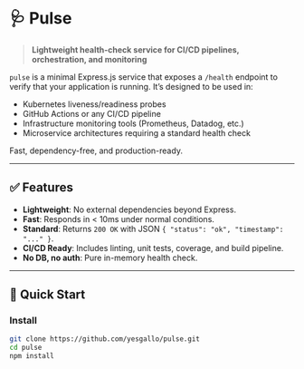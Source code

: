 # 🩺 Pulse

> **Lightweight health-check service for CI/CD pipelines, orchestration, and monitoring**

`pulse` is a minimal Express.js service that exposes a `/health` endpoint to verify that your application is running. It’s designed to be used in:

- Kubernetes liveness/readiness probes  
- GitHub Actions or any CI/CD pipeline  
- Infrastructure monitoring tools (Prometheus, Datadog, etc.)  
- Microservice architectures requiring a standard health check

Fast, dependency-free, and production-ready.

---

## ✅ Features

- **Lightweight**: No external dependencies beyond Express.
- **Fast**: Responds in < 10ms under normal conditions.
- **Standard**: Returns `200 OK` with JSON `{ "status": "ok", "timestamp": "..." }`.
- **CI/CD Ready**: Includes linting, unit tests, coverage, and build pipeline.
- **No DB, no auth**: Pure in-memory health check.

---

## 🚀 Quick Start

### Install

```bash
git clone https://github.com/yesgallo/pulse.git
cd pulse
npm install


